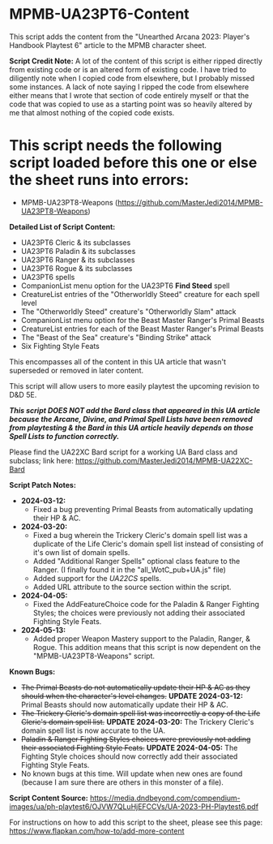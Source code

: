 # MPMB-UA23PT6-Content
This script adds the content from the "Unearthed Arcana 2023: Player's Handbook Playtest 6" article to the MPMB character sheet.

**Script Credit Note:**
A lot of the content of this script is either ripped directly from existing code or is an altered form of existing code. I have tried to diligently note when I copied code from elsewhere, but I probably missed some instances. A lack of note saying I ripped the code from elsewhere either means that I wrote that section of code entirely myself or that the code that was copied to use as a starting point was so heavily altered by me that almost nothing of the copied code exists.

# This script needs the following script loaded before this one or else the sheet runs into errors:
- MPMB-UA23PT8-Weapons (https://github.com/MasterJedi2014/MPMB-UA23PT8-Weapons)

**Detailed List of Script Content:**
- UA23PT6 Cleric & its subclasses
- UA23PT6 Paladin & its subclasses
- UA23PT6 Ranger & its subclasses
- UA23PT6 Rogue & its subclasses
- UA23PT6 spells
- CompanionList menu option for the UA23PT6 **Find Steed** spell
- CreatureList entries of the "Otherworldly Steed" creature for each spell level
- The "Otherworldly Steed" creature's "Otherworldly Slam" attack
- CompanionList menu option for the Beast Master Ranger's Primal Beasts
- CreatureList entries for each of the Beast Master Ranger's Primal Beasts
- The "Beast of the Sea" creature's "Binding Strike" attack
- Six Fighting Style Feats

This encompasses all of the content in this UA article that wasn't superseded or removed in later content.

This script will allow users to more easily playtest the upcoming revision to D&D 5E.

_**This script DOES NOT add the Bard class that appeared in this UA article because the Arcane, Divine, and Primal Spell Lists have been removed from playtesting & the Bard in this UA article heavily depends on those Spell Lists to function correctly.**_

Please find the UA22XC Bard script for a working UA Bard class and subclass; link here: https://github.com/MasterJedi2014/MPMB-UA22XC-Bard

**Script Patch Notes:**
- **2024-03-12:**
  - Fixed a bug preventing Primal Beasts from automatically updating their HP & AC.
- **2024-03-20:**
  - Fixed a bug wherein the Trickery Cleric's domain spell list was a duplicate of the Life Cleric's domain spell list instead of consisting of it's own list of domain spells.
  - Added "Additional Ranger Spells" optional class feature to the Ranger. (I finally found it in the "all_WotC_pub+UA.js" file)
  - Added support for the *UA22CS* spells.
  - Added URL attribute to the source section within the script.
- **2024-04-05:**
  - Fixed the AddFeatureChoice code for the Paladin & Ranger Fighting Styles; the choices were previously not adding their associated Fighting Style Feats.
- **2024-05-13:**
  - Added proper Weapon Mastery support to the Paladin, Ranger, & Rogue. This addition means that this script is now dependent on the "MPMB-UA23PT8-Weapons" script.

**Known Bugs:**
- ~~The Primal Beasts do not automatically update their HP & AC as they should when the character's level changes.~~ **UPDATE 2024-03-12:** Primal Beasts should now automatically update their HP & AC.
- ~~The Trickery Cleric's domain spell list was incorrectly a copy of the Life Cleric's domain spell list.~~ **UPDATE 2024-03-20:** The Trickery Cleric's domain spell list is now accurate to the UA.
- ~~Paladin & Ranger Fighting Styles choices were previously not adding their associated Fighting Style Feats.~~ **UPDATE 2024-04-05:** The Fighting Style choices should now correctly add their associated Fighting Style Feats.
- No known bugs at this time. Will update when new ones are found (because I am sure there are others in this monster of a file).

**Script Content Source:** https://media.dndbeyond.com/compendium-images/ua/ph-playtest6/OJVW7QLuHjEFCCVs/UA-2023-PH-Playtest6.pdf

For instructions on how to add this script to the sheet, please see this page: https://www.flapkan.com/how-to/add-more-content


